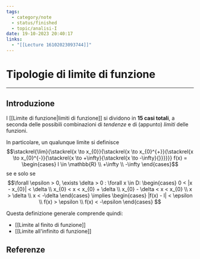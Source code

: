 ```yaml
---
tags:
  - category/note
  - status/finished
  - topic/analisi-I
date: 19-10-2023 20:40:17
links:
  - "[[Lecture 16102023093744]]"
---
```

# Tipologie di limite di funzione
---
## Introduzione
I [[Limite di funzione|limiti di funzione]] si dividono in **15 casi totali**, a seconda delle possibili combinazioni di _tendenze_ e di (appunto) _limiti_ delle funzioni.

In particolare, un qualunque limite si definisce
$$\stackrel{\lim}{\stackrel{x \to x_{0}}{\stackrel{x \to x_{0}^{+}}{\stackrel{x \to x_{0}^{-}}{\stackrel{x \to +\infty}{\stackrel{x \to -\infty}{}}}}}} f(x) = \begin{cases} l \in \mathbb{R} \\ +\infty \\ -\infty \end{cases}$$
se e solo se
$$\forall \epsilon > 0, \exists \delta > 0 : \forall x \in D:
\begin{cases}
0 < |x - x_{0}| < \delta \\
x_{0} < x < x_{0} + \delta \\
x_{0} - \delta < x < x_{0} \\
x > \delta \\
x < -\delta
\end{cases}
\implies
\begin{cases}
|f(x) - l| < \epsilon \\
f(x) > \epsilon \\
f(x) < -\epsilon
\end{cases}
$$

Questa definizione generale comprende quindi:
- [[Limite al finito di funzione]]
- [[Limite all'infinito di funzione]]

## Referenze